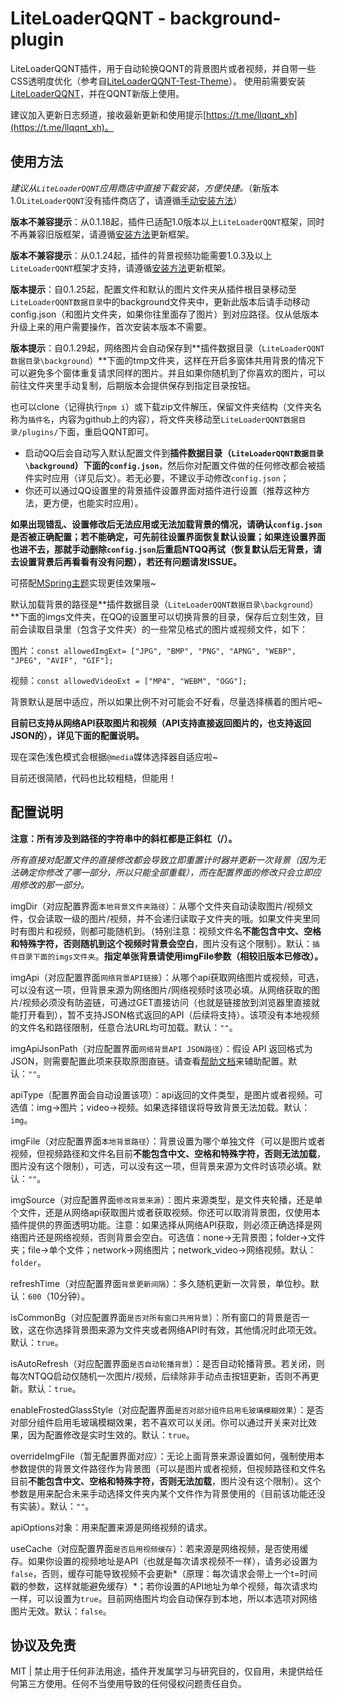 # LiteLoaderQQNT - background-plugin

LiteLoaderQQNT插件，用于自动轮换QQNT的背景图片或者视频，并自带一些CSS透明度优化（参考自[LiteLoaderQQNT-Test-Theme](https://github.com/mo-jinran/test-theme)）。
使用前需要安装[LiteLoaderQQNT](https://github.com/mo-jinran/LiteLoaderQQNT)，并在QQNT新版上使用。

建议加入更新日志频道，接收最新更新和使用提示[https://t.me/llqqnt_xh](https://t.me/llqqnt_xh)。

## 使用方法

*建议从`LiteLoaderQQNT`应用商店中直接下载安装，方便快捷。*（新版本1.0`LiteLoaderQQNT`没有插件商店了，请遵循[手动安装方法](https://liteloaderqqnt.github.io/guide/plugins.html)）

**版本不兼容提示**：从0.1.18起，插件已适配1.0版本以上`LiteLoaderQQNT`框架，同时不再兼容旧版框架，请遵循[安装方法](https://liteloaderqqnt.github.io/guide/install.html)更新框架。

**版本不兼容提示**：从0.1.24起，插件的背景视频功能需要1.0.3及以上`LiteLoaderQQNT`框架才支持，请遵循[安装方法](https://liteloaderqqnt.github.io/guide/install.html)更新框架。

**版本提示**：自0.1.25起，配置文件和默认的图片文件夹从插件根目录移动至`LiteLoaderQQNT数据目录`中的background文件夹中，更新此版本后请手动移动config.json（和图片文件夹，如果你往里面存了图片）到对应路径。仅从低版本升级上来的用户需要操作，首次安装本版本不需要。

**版本提示**：自0.1.29起，网络图片会自动保存到**插件数据目录（`LiteLoaderQQNT数据目录\background`）**下面的tmp文件夹，这样在开启多窗体共用背景的情况下可以避免多个窗体重复请求同样的图片。并且如果你随机到了你喜欢的图片，可以前往文件夹里手动复制，后期版本会提供保存到指定目录按钮。



也可以clone（记得执行`npm i`）或下载zip文件解压，保留文件夹结构（文件夹名称为`插件名`，内容为github上的内容），将文件夹移动至`LiteLoaderQQNT数据目录/plugins/`下面，重启QQNT即可。

- 启动QQ后会自动写入默认配置文件到**插件数据目录（`LiteLoaderQQNT数据目录\background`）下面的`config.json`**，然后你对配置文件做的任何修改都会被插件实时应用（详见后文）。若无必要，不建议手动修改`config.json`；
- 你还可以通过QQ设置里的背景插件设置界面对插件进行设置（推荐这种方法，更方便，也能实时应用）。

**如果出现错乱、设置修改后无法应用或无法加载背景的情况，请确认`config.json`是否被正确配置；若不能确定，可先前往设置界面恢复默认设置；如果连设置界面也进不去，那就手动删除`config.json`后重启NTQQ再试（恢复默认后无背景，请去设置背景后再看看有没有问题），若还有问题请发ISSUE。**

可搭配[MSpring主题](https://github.com/MUKAPP/LiteLoaderQQNT-MSpring-Theme)实现更佳效果哦~

默认加载背景的路径是**插件数据目录（`LiteLoaderQQNT数据目录\background`）**下面的imgs文件夹，在QQ的设置里可以切换背景的目录，保存后立刻生效，目前会读取目录里（包含子文件夹）的一些常见格式的图片或视频文件，如下：

图片：`const allowedImgExt= ["JPG", "BMP", "PNG", "APNG", "WEBP", "JPEG", "AVIF", "GIF"];  `

视频：`const allowedVideoExt = ["MP4", "WEBM", "OGG"];`

背景默认是居中适应，所以如果比例不对可能会不好看，尽量选择横着的图片吧~

**目前已支持从网络API获取图片和视频（API支持直接返回图片的，也支持返回JSON的），详见下面的配置说明。**

现在深色浅色模式会根据`@media`媒体选择器自适应啦~

目前还很简陋，代码也比较粗糙，但能用！

## 配置说明

**注意：所有涉及到路径的字符串中的斜杠都是正斜杠（/）。**

*所有直接对配置文件的直接修改都会导致立即重置计时器并更新一次背景（因为无法确定你修改了哪一部分，所以只能全部重载），而在配置界面的修改只会立即应用修改的那一部分。*

imgDir（对应配置界面`本地背景文件夹路径`）：从哪个文件夹自动读取图片/视频文件，仅会读取一级的图片/视频，并不会递归读取子文件夹的哦。如果文件夹里同时有图片和视频，则都可能随机到。（特别注意：视频文件名**不能包含中文、空格和特殊字符，否则随机到这个视频时背景会空白**，图片没有这个限制）。默认：`插件目录下面的imgs文件夹`。**指定单张背景请使用imgFile参数（相较旧版本已修改）。**

imgApi（对应配置界面`网络背景API链接`）：从哪个api获取网络图片或视频，可选，可以没有这一项，但背景来源为网络图片/网络视频时该项必填。从网络获取的图片/视频必须没有防盗链，可通过GET直接访问（也就是链接放到浏览器里直接就能打开看到），暂不支持JSON格式返回的API（后续将支持）。该项没有本地视频的文件名和路径限制，任意合法URL均可加载。默认：`""`。

imgApiJsonPath（对应配置界面`网络背景API JSON路径`）：假设 API 返回格式为 JSON，则需要配置此项来获取原图直链。请查看[帮助文档](./API-JSON路径帮助.md)来辅助配置。默认：`""`。

apiType（配置界面会自动设置该项）：api返回的文件类型，是图片或者视频。可选值：img→图片；video→视频。如果选择错误将导致背景无法加载。默认：`img`。

imgFile（对应配置界面`本地背景路径`）：背景设置为哪个单独文件（可以是图片或者视频，但视频路径和文件名目前**不能包含中文、空格和特殊字符，否则无法加载**，图片没有这个限制），可选，可以没有这一项，但背景来源为文件时该项必填。默认：`""`。

imgSource（对应配置界面`修改背景来源`）：图片来源类型，是文件夹轮播，还是单个文件，还是从网络api获取图片或者获取视频。你还可以取消背景图，仅使用本插件提供的界面透明功能。注意：如果选择从网络API获取，则必须正确选择是网络图片还是网络视频，否则背景会空白。可选值：none→无背景图；folder→文件夹；file→单个文件；network→网络图片；network_video→网络视频。默认：`folder`。

refreshTime（对应配置界面`背景更新间隔`）：多久随机更新一次背景，单位秒。默认：`600`（10分钟）。

isCommonBg（对应配置界面`是否对所有窗口共用背景`）：所有窗口的背景是否一致，这在你选择背景图来源为文件夹或者网络API时有效，其他情况时此项无效。默认：`true`。

isAutoRefresh（对应配置界面`是否自动轮播背景`）：是否自动轮播背景。若关闭，则每次NTQQ启动仅随机一次图片/视频，后续除非手动点击按钮更新，否则不再更新。默认：`true`。

enableFrostedGlassStyle（对应配置界面`是否对部分组件启用毛玻璃模糊效果`）：是否对部分组件启用毛玻璃模糊效果，若不喜欢可以关闭。你可以通过开关来对比效果，因为配置修改是实时生效的。默认：`true`。

overrideImgFile（暂无配置界面对应）：无论上面背景来源设置如何，强制使用本参数提供的背景文件路径作为背景图（可以是图片或者视频，但视频路径和文件名目前**不能包含中文、空格和特殊字符，否则无法加载**，图片没有这个限制）。这个参数是用来配合未来手动选择文件夹内某个文件作为背景使用的（目前该功能还没有实装）。默认：`""`。

apiOptions对象：用来配置来源是网络视频的请求。

​	useCache（对应配置界面`是否启用视频缓存`）：若来源是网络视频，是否使用缓存。如果你设置的视频地址是API（也就是每次请求视频不一样），请务必设置为`false`，否则，缓存可能导致视频不会更新*（原理：每次请求会带上一个t=时间戳的参数，这样就能避免缓存）*；若你设置的API地址为单个视频，每次请求均一样，可以设置为`true`。目前网络图片均会自动保存到本地，所以本选项对网络图片无效。默认：`false`。

## 协议及免责

MIT | 禁止用于任何非法用途，插件开发属学习与研究目的，仅自用，未提供给任何第三方使用。任何不当使用导致的任何侵权问题责任自负。
